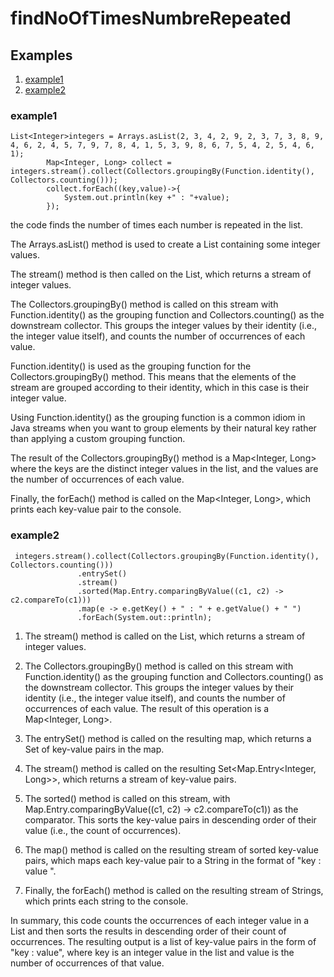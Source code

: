 # findNoOfTimesNumbreRepeated

## Examples
1. [example1](#example1)
2. [example2](#example2)
 
### example1
```
List<Integer>integers = Arrays.asList(2, 3, 4, 2, 9, 2, 3, 7, 3, 8, 9, 4, 6, 2, 4, 5, 7, 9, 7, 8, 4, 1, 5, 3, 9, 8, 6, 7, 5, 4, 2, 5, 4, 6, 1);
        Map<Integer, Long> collect = integers.stream().collect(Collectors.groupingBy(Function.identity(), Collectors.counting()));
        collect.forEach((key,value)->{
            System.out.println(key +" : "+value);
        });

```
the code finds the number of times each number is repeated in the list.

The Arrays.asList() method is used to create a List<Integer> containing some integer values.

The stream() method is then called on the List<Integer>, which returns a stream of integer values.

The Collectors.groupingBy() method is called on this stream with Function.identity() as the grouping function and Collectors.counting() as the downstream collector. This groups the integer values by their identity (i.e., the integer value itself), and counts the number of occurrences of each value.

Function.identity() is used as the grouping function for the Collectors.groupingBy() method. This means that the elements of the stream are grouped according to their identity, which in this case is their integer value.

Using Function.identity() as the grouping function is a common idiom in Java streams when you want to group elements by their natural key rather than applying a custom grouping function.
  
  
The result of the Collectors.groupingBy() method is a Map<Integer, Long> where the keys are the distinct integer values in the list, and the values are the number of occurrences of each value.

Finally, the forEach() method is called on the Map<Integer, Long>, which prints each key-value pair to the console.
 
 ### example2
 ```
  integers.stream().collect(Collectors.groupingBy(Function.identity(), Collectors.counting()))
                .entrySet()
                .stream()
                .sorted(Map.Entry.comparingByValue((c1, c2) -> c2.compareTo(c1)))
                .map(e -> e.getKey() + " : " + e.getValue() + " ")
                .forEach(System.out::println);
 
```
1. The stream() method is called on the List<Integer>, which returns a stream of integer values.

2. The Collectors.groupingBy() method is called on this stream with Function.identity() as the grouping function and Collectors.counting() as the downstream collector. This groups the integer values by their identity (i.e., the integer value itself), and counts the number of occurrences of each value. The result of this operation is a Map<Integer, Long>.

3. The entrySet() method is called on the resulting map, which returns a Set of key-value pairs in the map.

4. The stream() method is called on the resulting Set<Map.Entry<Integer, Long>>, which returns a stream of key-value pairs.

5. The sorted() method is called on this stream, with Map.Entry.comparingByValue((c1, c2) -> c2.compareTo(c1)) as the comparator. This sorts the key-value pairs in descending order of their value (i.e., the count of occurrences).

6. The map() method is called on the resulting stream of sorted key-value pairs, which maps each key-value pair to a String in the format of "key : value ".

7. Finally, the forEach() method is called on the resulting stream of Strings, which prints each string to the console.

In summary, this code   counts the occurrences of each integer value in a List<Integer> and then sorts the results in descending order of their count of occurrences. The resulting output is a list of key-value pairs in the form of "key : value", where key is an integer value in the list and value is the number of occurrences of that value.
